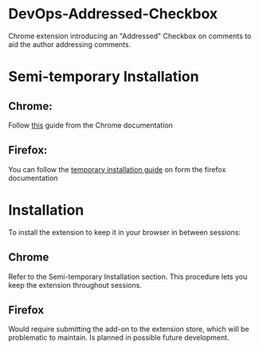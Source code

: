 # DevOps-Addressed-Checkbox
Chrome extension introducing an "Addressed" Checkbox on comments to aid the author addressing comments.

# Semi-temporary Installation
## Chrome:
Follow [this](https://developer.chrome.com/docs/extensions/get-started/tutorial/hello-world#load-unpacked) guide from the Chrome documentation
##  Firefox:
You can follow the [temporary installation guide](https://extensionworkshop.com/documentation/develop/temporary-installation-in-firefox/) on form the firefox documentation

# Installation
To install the extension to keep it in your browser in between sessions:

## Chrome
Refer to the Semi-temporary Installation section.
This procedure lets you keep the extension throughout sessions.
## Firefox
Would require submitting the add-on to the extension store, which will be problematic to maintain. Is planned in possible future development.
